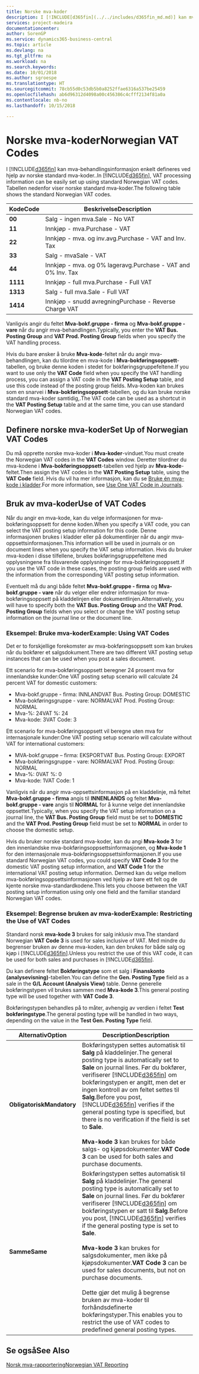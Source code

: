 ```yaml
---
title: Norske mva-koder
description: I [!INCLUDE[d365fin](../../includes/d365fin_md.md)] kan mva-behandlingsinformasjon enkelt defineres ved hjelp av norske standard mva-koder..
services: project-madeira
documentationcenter: 
author: SorenGP
ms.service: dynamics365-business-central
ms.topic: article
ms.devlang: na
ms.tgt_pltfrm: na
ms.workload: na
ms.search.keywords: 
ms.date: 10/01/2018
ms.author: sgroespe
ms.translationtype: HT
ms.sourcegitcommit: 78cb55d0c53db5b0a8252ffae6316a537be25459
ms.openlocfilehash: ab6d96312d4098a00c456386c4cfff2134f81a0a
ms.contentlocale: nb-no
ms.lasthandoff: 10/15/2018

---
```

# <a name="norwegian-vat-codes"></a><span data-ttu-id="bcc75-103">Norske mva-koder</span><span class="sxs-lookup"><span data-stu-id="bcc75-103">Norwegian VAT Codes</span></span>
<span data-ttu-id="bcc75-104">I [!INCLUDE[d365fin](../../includes/d365fin_md.md)] kan mva-behandlingsinformasjon enkelt defineres ved hjelp av norske standard mva-koder..</span><span class="sxs-lookup"><span data-stu-id="bcc75-104">In [!INCLUDE[d365fin](../../includes/d365fin_md.md)], VAT processing information can be easily set up using standard Norwegian VAT codes.</span></span> <span data-ttu-id="bcc75-105">Tabellen nedenfor viser norske standard mva-koder.</span><span class="sxs-lookup"><span data-stu-id="bcc75-105">The following table shows the standard Norwegian VAT codes.</span></span>  

|<span data-ttu-id="bcc75-106">**Kode**</span><span class="sxs-lookup"><span data-stu-id="bcc75-106">**Code**</span></span>|<span data-ttu-id="bcc75-107">**Beskrivelse**</span><span class="sxs-lookup"><span data-stu-id="bcc75-107">**Description**</span></span>|  
|--------------|-------------------------------------------|  
|<span data-ttu-id="bcc75-108">**0**</span><span class="sxs-lookup"><span data-stu-id="bcc75-108">**0**</span></span>|<span data-ttu-id="bcc75-109">Salg - ingen mva.</span><span class="sxs-lookup"><span data-stu-id="bcc75-109">Sale - No VAT</span></span>|  
|<span data-ttu-id="bcc75-110">**1**</span><span class="sxs-lookup"><span data-stu-id="bcc75-110">**1**</span></span>|<span data-ttu-id="bcc75-111">Innkjøp - mva.</span><span class="sxs-lookup"><span data-stu-id="bcc75-111">Purchase - VAT</span></span>|  
|<span data-ttu-id="bcc75-112">**2**</span><span class="sxs-lookup"><span data-stu-id="bcc75-112">**2**</span></span>|<span data-ttu-id="bcc75-113">Innkjøp - mva. og inv.avg.</span><span class="sxs-lookup"><span data-stu-id="bcc75-113">Purchase - VAT and Inv. Tax</span></span>|  
|<span data-ttu-id="bcc75-114">**3**</span><span class="sxs-lookup"><span data-stu-id="bcc75-114">**3**</span></span>|<span data-ttu-id="bcc75-115">Salg - mva</span><span class="sxs-lookup"><span data-stu-id="bcc75-115">Sale - VAT</span></span>|  
|<span data-ttu-id="bcc75-116">**4**</span><span class="sxs-lookup"><span data-stu-id="bcc75-116">**4**</span></span>|<span data-ttu-id="bcc75-117">Innkjøp - mva. og 0% lageravg.</span><span class="sxs-lookup"><span data-stu-id="bcc75-117">Purchase - VAT and 0% Inv. Tax</span></span>|  
|<span data-ttu-id="bcc75-118">**11**</span><span class="sxs-lookup"><span data-stu-id="bcc75-118">**11**</span></span>|<span data-ttu-id="bcc75-119">Innkjøp - full mva.</span><span class="sxs-lookup"><span data-stu-id="bcc75-119">Purchase - Full VAT</span></span>|  
|<span data-ttu-id="bcc75-120">**13**</span><span class="sxs-lookup"><span data-stu-id="bcc75-120">**13**</span></span>|<span data-ttu-id="bcc75-121">Salg - full mva.</span><span class="sxs-lookup"><span data-stu-id="bcc75-121">Sale - Full VAT</span></span>|  
|<span data-ttu-id="bcc75-122">**14**</span><span class="sxs-lookup"><span data-stu-id="bcc75-122">**14**</span></span>|<span data-ttu-id="bcc75-123">Innkjøp - snudd avregning</span><span class="sxs-lookup"><span data-stu-id="bcc75-123">Purchase - Reverse Charge VAT</span></span>|  

<span data-ttu-id="bcc75-124">Vanligvis angir du feltet **Mva-bokf.gruppe - firma** og **Mva-bokf.gruppe - vare** når du angir mva-behandlingen.</span><span class="sxs-lookup"><span data-stu-id="bcc75-124">Typically, you enter the **VAT Bus. Posting Group** and **VAT Prod. Posting Group** fields when you specify the VAT handling process.</span></span>  

<span data-ttu-id="bcc75-125">Hvis du bare ønsker å bruke **Mva-kode**-feltet når du angir mva-behandlingen, kan du tilordne en mva-kode i **Mva-bokføringsoppsett**-tabellen, og bruke denne koden i stedet for bokføringsgruppefeltene.</span><span class="sxs-lookup"><span data-stu-id="bcc75-125">If you want to use only the **VAT Code** field when you specify the VAT handling process, you can assign a VAT code in the **VAT Posting Setup** table, and use this code instead of the posting group fields.</span></span> <span data-ttu-id="bcc75-126">Mva-koden kan brukes som en snarvei i **Mva-bokføringsoppsett**-tabellen, og du kan bruke norske standard mva-koder samtidig,.</span><span class="sxs-lookup"><span data-stu-id="bcc75-126">The VAT code can be used as a shortcut in the **VAT Posting Setup** table and at the same time, you can use standard Norwegian VAT codes.</span></span>  

## <a name="set-up-of-norwegian-vat-codes"></a><span data-ttu-id="bcc75-127">Definere norske mva-koder</span><span class="sxs-lookup"><span data-stu-id="bcc75-127">Set Up of Norwegian VAT Codes</span></span>  
<span data-ttu-id="bcc75-128">Du må opprette norske mva-koder i **Mva-koder**-vinduet.</span><span class="sxs-lookup"><span data-stu-id="bcc75-128">You must create the Norwegian VAT codes in the **VAT Codes** window.</span></span> <span data-ttu-id="bcc75-129">Deretter tilordner du mva-kodene i **Mva-bokføringsoppsett**-tabellen ved hjelp av **Mva-kode**-feltet.</span><span class="sxs-lookup"><span data-stu-id="bcc75-129">Then assign the VAT codes in the **VAT Posting Setup** table, using the **VAT Code** field.</span></span> <span data-ttu-id="bcc75-130">Hvis du vil ha mer informasjon, kan du se [Bruke én mva-kode i kladder](how-to-use-one-vat-code-in-journals.md).</span><span class="sxs-lookup"><span data-stu-id="bcc75-130">For more information, see [Use One VAT Code in Journals](how-to-use-one-vat-code-in-journals.md).</span></span>  

## <a name="use-of-vat-codes"></a><span data-ttu-id="bcc75-131">Bruk av mva-koder</span><span class="sxs-lookup"><span data-stu-id="bcc75-131">Use of VAT Codes</span></span>  
<span data-ttu-id="bcc75-132">Når du angir en mva-kode, kan du velge informasjonen for mva-bokføringsoppsett for denne koden.</span><span class="sxs-lookup"><span data-stu-id="bcc75-132">When you specify a VAT code, you can select the VAT posting setup information for this code.</span></span> <span data-ttu-id="bcc75-133">Denne informasjonen brukes i kladder eller på dokumentlinjer når du angir mva-oppsettsinformasjonen.</span><span class="sxs-lookup"><span data-stu-id="bcc75-133">This information will be used in journals or on document lines when you specify the VAT setup information.</span></span> <span data-ttu-id="bcc75-134">Hvis du bruker mva-koden i disse tilfellene, brukes bokføringsgruppefeltene med opplysningene fra tilsvarende opplysninger for mva-bokføringsoppsett.</span><span class="sxs-lookup"><span data-stu-id="bcc75-134">If you use the VAT code in these cases, the posting group fields are used with the information from the corresponding VAT posting setup information.</span></span>  

<span data-ttu-id="bcc75-135">Eventuelt må du angi både feltet **Mva-bokf.gruppe - firma** og **Mva-bokf.gruppe - vare** når du velger eller endrer informasjon for mva-bokføringsoppsett på kladdelinjen eller dokumentlinjen.</span><span class="sxs-lookup"><span data-stu-id="bcc75-135">Alternatively, you will have to specify both the **VAT Bus. Posting Group** and the **VAT Prod. Posting Group** fields when you select or change the VAT posting setup information on the journal line or the document line.</span></span>  

### <a name="example-using-vat-codes"></a><span data-ttu-id="bcc75-136">Eksempel: Bruke mva-koder</span><span class="sxs-lookup"><span data-stu-id="bcc75-136">Example: Using VAT Codes</span></span>  
<span data-ttu-id="bcc75-137">Det er to forskjellige forekomster av mva-bokføringsoppsett som kan brukes når du bokfører et salgsdokument.</span><span class="sxs-lookup"><span data-stu-id="bcc75-137">There are two different VAT posting setup instances that can be used when you post a sales document.</span></span>  

<span data-ttu-id="bcc75-138">Ett scenario for mva-bokføringsoppsett beregner 24 prosent mva for innenlandske kunder:</span><span class="sxs-lookup"><span data-stu-id="bcc75-138">One VAT posting setup scenario will calculate 24 percent VAT for domestic customers:</span></span>  

- <span data-ttu-id="bcc75-139">Mva-bokf.gruppe - firma: INNLAND</span><span class="sxs-lookup"><span data-stu-id="bcc75-139">VAT Bus. Posting Group: DOMESTIC</span></span>  
- <span data-ttu-id="bcc75-140">Mva-bokføringsgruppe - vare: NORMAL</span><span class="sxs-lookup"><span data-stu-id="bcc75-140">VAT Prod. Posting Group: NORMAL</span></span>  
- <span data-ttu-id="bcc75-141">Mva-%: 24</span><span class="sxs-lookup"><span data-stu-id="bcc75-141">VAT %: 24</span></span>  
- <span data-ttu-id="bcc75-142">Mva-kode: 3</span><span class="sxs-lookup"><span data-stu-id="bcc75-142">VAT Code: 3</span></span>  

<span data-ttu-id="bcc75-143">Ett scenario for mva-bokføringsoppsett vil beregne uten mva for internasjonale kunder:</span><span class="sxs-lookup"><span data-stu-id="bcc75-143">One VAT posting setup scenario will calculate without VAT for international customers:</span></span>  

- <span data-ttu-id="bcc75-144">MVA-bokf.gruppe – firma: EKSPORT</span><span class="sxs-lookup"><span data-stu-id="bcc75-144">VAT Bus. Posting Group: EXPORT</span></span>  
- <span data-ttu-id="bcc75-145">Mva-bokføringsgruppe - vare: NORMAL</span><span class="sxs-lookup"><span data-stu-id="bcc75-145">VAT Prod. Posting Group: NORMAL</span></span>  
- <span data-ttu-id="bcc75-146">Mva-%: 0</span><span class="sxs-lookup"><span data-stu-id="bcc75-146">VAT %: 0</span></span>  
- <span data-ttu-id="bcc75-147">Mva-kode: 1</span><span class="sxs-lookup"><span data-stu-id="bcc75-147">VAT Code: 1</span></span>  

<span data-ttu-id="bcc75-148">Vanligvis når du angir mva-oppsettsinformasjon på en kladdelinje, må feltet **Mva-bokf.gruppe - firma** angis til **INNENLANDS** og feltet **Mva-bokf.gruppe - vare** angis til **NORMAL** for å kunne velge det innenlandske oppsettet.</span><span class="sxs-lookup"><span data-stu-id="bcc75-148">Typically, when you specify the VAT setup information on a journal line, the **VAT Bus. Posting Group** field must be set to **DOMESTIC** and the **VAT Prod. Posting Group** field must be set to **NORMAL** in order to choose the domestic setup.</span></span>  

<span data-ttu-id="bcc75-149">Hvis du bruker norske standard mva-koder, kan du angi **Mva-kode 3** for den innenlandske mva-bokføringsoppsettsinformasjonen, og **Mva-kode 1** for den internasjonale mva-bokføringsoppsettsinformasjonen.</span><span class="sxs-lookup"><span data-stu-id="bcc75-149">If you use standard Norwegian VAT codes, you could specify **VAT Code 3** for the domestic VAT posting setup information, and **VAT Code 1** for the international VAT posting setup information.</span></span> <span data-ttu-id="bcc75-150">Dermed kan du velge mellom mva-bokføringsoppsettsinformasjonen ved hjelp av bare ett felt og de kjente norske mva-standardkodene.</span><span class="sxs-lookup"><span data-stu-id="bcc75-150">This lets you choose between the VAT posting setup information using only one field and the familiar standard Norwegian VAT codes.</span></span>  

### <a name="example-restricting-the-use-of-vat-codes"></a><span data-ttu-id="bcc75-151">Eksempel: Begrense bruken av mva-koder</span><span class="sxs-lookup"><span data-stu-id="bcc75-151">Example: Restricting the Use of VAT Codes</span></span>  
<span data-ttu-id="bcc75-152">Standard norsk **mva-kode 3** brukes for salg inklusiv mva.</span><span class="sxs-lookup"><span data-stu-id="bcc75-152">The standard Norwegian **VAT Code 3** is used for sales inclusive of VAT.</span></span> <span data-ttu-id="bcc75-153">Med mindre du begrenser bruken av denne mva-koden, kan den brukes for både salg og kjøp i [!INCLUDE[d365fin](../../includes/d365fin_md.md)].</span><span class="sxs-lookup"><span data-stu-id="bcc75-153">Unless you restrict the use of this VAT code, it can be used for both sales and purchases in [!INCLUDE[d365fin](../../includes/d365fin_md.md)].</span></span>  

<span data-ttu-id="bcc75-154">Du kan definere feltet **Bokføringstype** som et salg i **Finanskonto (analysevisning)**-tabellen.</span><span class="sxs-lookup"><span data-stu-id="bcc75-154">You can define the **Gen. Posting Type** field as a sale in the **G/L Account (Analysis View)** table.</span></span> <span data-ttu-id="bcc75-155">Denne generelle bokføringstypen vil brukes sammen med **Mva-kode 3**.</span><span class="sxs-lookup"><span data-stu-id="bcc75-155">This general posting type will be used together with **VAT Code 3**.</span></span>  

<span data-ttu-id="bcc75-156">Bokføringstypen behandles på to måter, avhengig av verdien i feltet **Test bokføringstype**.</span><span class="sxs-lookup"><span data-stu-id="bcc75-156">The general posting type will be handled in two ways, depending on the value in the **Test Gen. Posting Type** field.</span></span>  

|<span data-ttu-id="bcc75-157">Alternativ</span><span class="sxs-lookup"><span data-stu-id="bcc75-157">Option</span></span>|<span data-ttu-id="bcc75-158">Description</span><span class="sxs-lookup"><span data-stu-id="bcc75-158">Description</span></span>|  
|-----------------------------------------|-------------------------------------------|  
|<span data-ttu-id="bcc75-159">**Obligatorisk**</span><span class="sxs-lookup"><span data-stu-id="bcc75-159">**Mandatory**</span></span>|<span data-ttu-id="bcc75-160">Bokføringstypen settes automatisk til **Salg** på kladdelinjer.</span><span class="sxs-lookup"><span data-stu-id="bcc75-160">The general posting type is automatically set to **Sale** on journal lines.</span></span> <span data-ttu-id="bcc75-161">Før du bokfører, verifiserer [!INCLUDE[d365fin](../../includes/d365fin_md.md)] om bokføringstypen er angitt, men det er ingen kontroll av om feltet settes til **Salg**.</span><span class="sxs-lookup"><span data-stu-id="bcc75-161">Before you post, [!INCLUDE[d365fin](../../includes/d365fin_md.md)] verifies if the general posting type is specified, but there is no verification if the field is set to **Sale**.</span></span><br /><br /> <span data-ttu-id="bcc75-162">**Mva-kode 3** kan brukes for både salgs- og kjøpsdokumenter.</span><span class="sxs-lookup"><span data-stu-id="bcc75-162">**VAT Code 3** can be used for both sales and purchase documents.</span></span>|  
|<span data-ttu-id="bcc75-163">**Samme**</span><span class="sxs-lookup"><span data-stu-id="bcc75-163">**Same**</span></span>|<span data-ttu-id="bcc75-164">Bokføringstypen settes automatisk til **Salg** på kladdelinjer.</span><span class="sxs-lookup"><span data-stu-id="bcc75-164">The general posting type is automatically set to **Sale** on journal lines.</span></span> <span data-ttu-id="bcc75-165">Før du bokfører verifiserer [!INCLUDE[d365fin](../../includes/d365fin_md.md)] om bokføringstypen er satt til **Salg**.</span><span class="sxs-lookup"><span data-stu-id="bcc75-165">Before you post, [!INCLUDE[d365fin](../../includes/d365fin_md.md)] verifies if the general posting type is set to **Sale**.</span></span><br /><br /> <span data-ttu-id="bcc75-166">**Mva-kode 3** kan brukes for salgsdokumenter, men ikke på kjøpsdokumenter.</span><span class="sxs-lookup"><span data-stu-id="bcc75-166">**VAT Code 3** can be used for sales documents, but not on purchase documents.</span></span><br /><br /> <span data-ttu-id="bcc75-167">Dette gjør det mulig å begrense bruken av mva-koder til forhåndsdefinerte bokføringstyper.</span><span class="sxs-lookup"><span data-stu-id="bcc75-167">This enables you to restrict the use of VAT codes to predefined general posting types.</span></span>|  

## <a name="see-also"></a><span data-ttu-id="bcc75-168">Se også</span><span class="sxs-lookup"><span data-stu-id="bcc75-168">See Also</span></span>  
 [<span data-ttu-id="bcc75-169">Norsk mva-rapportering</span><span class="sxs-lookup"><span data-stu-id="bcc75-169">Norwegian VAT Reporting</span></span>](norwegian-vat-reporting.md)

